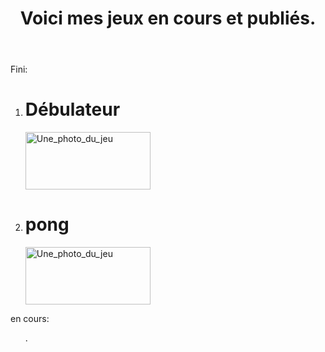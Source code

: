 <!DOCTYPE html>
<html>
<head>
    <title>Mes jeux</title>
</head>
<body>
    <header>
       <h1>Voici mes jeux en cours et publiés.</h1> 
    </header>
    <p>
        Fini:
            <ol>
                <li>
                    <h1>Débulateur</h1>
                    <a href="file:///C:/Users/u6052575/algoritme/debulteur.HTML">
                        <img src="file:///C:/Users/u6052575/Pictures/d%C3%A9bulatour.png" width="200" height="92" alt="Une_photo_du_jeu">
                    </a>
                </li>
                <li>
                    <h1>pong</h1>
                    <a href="file:///C:/Users/u6052575/algoritme/pong.HTML">
                        <img src="file:///C:/Users/u6052575/Pictures/Pong.png" width="200" height="92" alt="Une_photo_du_jeu">
                    </a>
                </li>
            </ol>
            <!-- Ajoutez d'autres jeux finis ici si nécessaire -->
            en cours:
        <ol>
            <il>
                .
            </il>
        </ol>
    </p>
</body>
</html>
